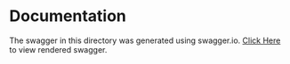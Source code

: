 # Documentation

The swagger in this directory was generated using swagger.io. [Click Here](https://app.swaggerhub.com/apis/Tech314/Grubber/1.0.0) to view rendered swagger.
